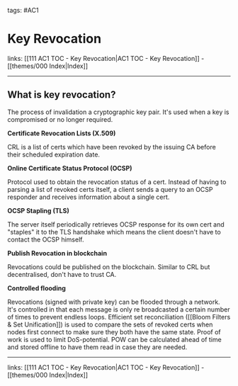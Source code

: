 tags: #AC1 

# Key Revocation

links: [[111 AC1 TOC - Key Revocation|AC1 TOC - Key Revocation]] - [[themes/000 Index|Index]]

---

## What is key revocation?

The process of invalidation a cryptographic key pair. It's used when a key is compromised or no longer required.

**Certificate Revocation Lists (X.509)**

CRL is a list of certs which have been revoked by the issuing CA before their scheduled expiration date.

**Online Certificate Status Protocol (OCSP)**

Protocol used to obtain the revocation status of a cert. Instead of having to parsing a list of revoked certs itself, a client sends a query to an OCSP responder and receives information about a single cert.

**OCSP Stapling (TLS)**

The server itself periodically retrieves OCSP response for its own cert and "staples" it to the TLS handshake which means the client doesn't have to contact the OCSP himself.

**Publish Revocation in blockchain**

Revocations could be published on the blockchain. Similar to CRL but decentralised, don't have to trust CA.

**Controlled flooding**

Revocations (signed with private key) can be flooded through a network. It's controlled in that each message is only re broadcasted a certain number of times to prevent endless loops. Efficient set reconciliation ([[Bloom Filters & Set Unification]]) is used to compare the sets of revoked certs when nodes first connect to make sure they both have the same state. Proof of work is used to limit DoS-potential. POW can be calculated ahead of time and stored offline to have them read in case they are needed. 

---
links: [[111 AC1 TOC - Key Revocation|AC1 TOC - Key Revocation]] - [[themes/000 Index|Index]]